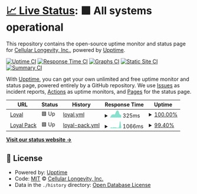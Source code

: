 # [📈 Live Status](https://status.loyalfordogs.com): <!--live status--> **🟩 All systems operational**

This repository contains the open-source uptime monitor and status page for [Cellular Longevity, Inc.](https://loyalfordogs.com), powered by [Upptime](https://github.com/upptime/upptime).

[![Uptime CI](https://github.com/Cellular-Longevity/status/workflows/Uptime%20CI/badge.svg)](https://github.com/Cellular-Longevity/status/actions?query=workflow%3A%22Uptime+CI%22)
[![Response Time CI](https://github.com/Cellular-Longevity/status/workflows/Response%20Time%20CI/badge.svg)](https://github.com/Cellular-Longevity/status/actions?query=workflow%3A%22Response+Time+CI%22)
[![Graphs CI](https://github.com/Cellular-Longevity/status/workflows/Graphs%20CI/badge.svg)](https://github.com/Cellular-Longevity/status/actions?query=workflow%3A%22Graphs+CI%22)
[![Static Site CI](https://github.com/Cellular-Longevity/status/workflows/Static%20Site%20CI/badge.svg)](https://github.com/Cellular-Longevity/status/actions?query=workflow%3A%22Static+Site+CI%22)
[![Summary CI](https://github.com/Cellular-Longevity/status/workflows/Summary%20CI/badge.svg)](https://github.com/Cellular-Longevity/status/actions?query=workflow%3A%22Summary+CI%22)

With [Upptime](https://upptime.js.org), you can get your own unlimited and free uptime monitor and status page, powered entirely by a GitHub repository. We use [Issues](https://github.com/Cellular-Longevity/status/issues) as incident reports, [Actions](https://github.com/Cellular-Longevity/status/actions) as uptime monitors, and [Pages](https://status.loyalfordogs.com) for the status page.

<!--start: status pages-->
<!-- This summary is generated by Upptime (https://github.com/upptime/upptime) -->
<!-- Do not edit this manually, your changes will be overwritten -->
<!-- prettier-ignore -->
| URL | Status | History | Response Time | Uptime |
| --- | ------ | ------- | ------------- | ------ |
| <img alt="" src="https://favicons.githubusercontent.com/www.loyalfordogs.com" height="13"> [Loyal](https://www.loyalfordogs.com) | 🟩 Up | [loyal.yml](https://github.com/Cellular-Longevity/status/commits/HEAD/history/loyal.yml) | <details><summary><img alt="Response time graph" src="./graphs/loyal/response-time-week.png" height="20"> 325ms</summary><br><a href="https://status.loyalfordogs.com/history/loyal"><img alt="Response time 417" src="https://img.shields.io/endpoint?url=https%3A%2F%2Fraw.githubusercontent.com%2FCellular-Longevity%2Fstatus%2FHEAD%2Fapi%2Floyal%2Fresponse-time.json"></a><br><a href="https://status.loyalfordogs.com/history/loyal"><img alt="24-hour response time 226" src="https://img.shields.io/endpoint?url=https%3A%2F%2Fraw.githubusercontent.com%2FCellular-Longevity%2Fstatus%2FHEAD%2Fapi%2Floyal%2Fresponse-time-day.json"></a><br><a href="https://status.loyalfordogs.com/history/loyal"><img alt="7-day response time 325" src="https://img.shields.io/endpoint?url=https%3A%2F%2Fraw.githubusercontent.com%2FCellular-Longevity%2Fstatus%2FHEAD%2Fapi%2Floyal%2Fresponse-time-week.json"></a><br><a href="https://status.loyalfordogs.com/history/loyal"><img alt="30-day response time 403" src="https://img.shields.io/endpoint?url=https%3A%2F%2Fraw.githubusercontent.com%2FCellular-Longevity%2Fstatus%2FHEAD%2Fapi%2Floyal%2Fresponse-time-month.json"></a><br><a href="https://status.loyalfordogs.com/history/loyal"><img alt="1-year response time 417" src="https://img.shields.io/endpoint?url=https%3A%2F%2Fraw.githubusercontent.com%2FCellular-Longevity%2Fstatus%2FHEAD%2Fapi%2Floyal%2Fresponse-time-year.json"></a></details> | <details><summary><a href="https://status.loyalfordogs.com/history/loyal">100.00%</a></summary><a href="https://status.loyalfordogs.com/history/loyal"><img alt="All-time uptime 99.98%" src="https://img.shields.io/endpoint?url=https%3A%2F%2Fraw.githubusercontent.com%2FCellular-Longevity%2Fstatus%2FHEAD%2Fapi%2Floyal%2Fuptime.json"></a><br><a href="https://status.loyalfordogs.com/history/loyal"><img alt="24-hour uptime 100.00%" src="https://img.shields.io/endpoint?url=https%3A%2F%2Fraw.githubusercontent.com%2FCellular-Longevity%2Fstatus%2FHEAD%2Fapi%2Floyal%2Fuptime-day.json"></a><br><a href="https://status.loyalfordogs.com/history/loyal"><img alt="7-day uptime 100.00%" src="https://img.shields.io/endpoint?url=https%3A%2F%2Fraw.githubusercontent.com%2FCellular-Longevity%2Fstatus%2FHEAD%2Fapi%2Floyal%2Fuptime-week.json"></a><br><a href="https://status.loyalfordogs.com/history/loyal"><img alt="30-day uptime 100.00%" src="https://img.shields.io/endpoint?url=https%3A%2F%2Fraw.githubusercontent.com%2FCellular-Longevity%2Fstatus%2FHEAD%2Fapi%2Floyal%2Fuptime-month.json"></a><br><a href="https://status.loyalfordogs.com/history/loyal"><img alt="1-year uptime 99.98%" src="https://img.shields.io/endpoint?url=https%3A%2F%2Fraw.githubusercontent.com%2FCellular-Longevity%2Fstatus%2FHEAD%2Fapi%2Floyal%2Fuptime-year.json"></a></details>
| <img alt="" src="https://favicons.githubusercontent.com/pack.loyalfordogs.com" height="13"> [Loyal Pack](https://pack.loyalfordogs.com) | 🟩 Up | [loyal-pack.yml](https://github.com/Cellular-Longevity/status/commits/HEAD/history/loyal-pack.yml) | <details><summary><img alt="Response time graph" src="./graphs/loyal-pack/response-time-week.png" height="20"> 1066ms</summary><br><a href="https://status.loyalfordogs.com/history/loyal-pack"><img alt="Response time 603" src="https://img.shields.io/endpoint?url=https%3A%2F%2Fraw.githubusercontent.com%2FCellular-Longevity%2Fstatus%2FHEAD%2Fapi%2Floyal-pack%2Fresponse-time.json"></a><br><a href="https://status.loyalfordogs.com/history/loyal-pack"><img alt="24-hour response time 732" src="https://img.shields.io/endpoint?url=https%3A%2F%2Fraw.githubusercontent.com%2FCellular-Longevity%2Fstatus%2FHEAD%2Fapi%2Floyal-pack%2Fresponse-time-day.json"></a><br><a href="https://status.loyalfordogs.com/history/loyal-pack"><img alt="7-day response time 1066" src="https://img.shields.io/endpoint?url=https%3A%2F%2Fraw.githubusercontent.com%2FCellular-Longevity%2Fstatus%2FHEAD%2Fapi%2Floyal-pack%2Fresponse-time-week.json"></a><br><a href="https://status.loyalfordogs.com/history/loyal-pack"><img alt="30-day response time 645" src="https://img.shields.io/endpoint?url=https%3A%2F%2Fraw.githubusercontent.com%2FCellular-Longevity%2Fstatus%2FHEAD%2Fapi%2Floyal-pack%2Fresponse-time-month.json"></a><br><a href="https://status.loyalfordogs.com/history/loyal-pack"><img alt="1-year response time 603" src="https://img.shields.io/endpoint?url=https%3A%2F%2Fraw.githubusercontent.com%2FCellular-Longevity%2Fstatus%2FHEAD%2Fapi%2Floyal-pack%2Fresponse-time-year.json"></a></details> | <details><summary><a href="https://status.loyalfordogs.com/history/loyal-pack">99.40%</a></summary><a href="https://status.loyalfordogs.com/history/loyal-pack"><img alt="All-time uptime 99.92%" src="https://img.shields.io/endpoint?url=https%3A%2F%2Fraw.githubusercontent.com%2FCellular-Longevity%2Fstatus%2FHEAD%2Fapi%2Floyal-pack%2Fuptime.json"></a><br><a href="https://status.loyalfordogs.com/history/loyal-pack"><img alt="24-hour uptime 97.26%" src="https://img.shields.io/endpoint?url=https%3A%2F%2Fraw.githubusercontent.com%2FCellular-Longevity%2Fstatus%2FHEAD%2Fapi%2Floyal-pack%2Fuptime-day.json"></a><br><a href="https://status.loyalfordogs.com/history/loyal-pack"><img alt="7-day uptime 99.40%" src="https://img.shields.io/endpoint?url=https%3A%2F%2Fraw.githubusercontent.com%2FCellular-Longevity%2Fstatus%2FHEAD%2Fapi%2Floyal-pack%2Fuptime-week.json"></a><br><a href="https://status.loyalfordogs.com/history/loyal-pack"><img alt="30-day uptime 99.79%" src="https://img.shields.io/endpoint?url=https%3A%2F%2Fraw.githubusercontent.com%2FCellular-Longevity%2Fstatus%2FHEAD%2Fapi%2Floyal-pack%2Fuptime-month.json"></a><br><a href="https://status.loyalfordogs.com/history/loyal-pack"><img alt="1-year uptime 99.92%" src="https://img.shields.io/endpoint?url=https%3A%2F%2Fraw.githubusercontent.com%2FCellular-Longevity%2Fstatus%2FHEAD%2Fapi%2Floyal-pack%2Fuptime-year.json"></a></details>

<!--end: status pages-->

[**Visit our status website →**](https://status.loyalfordogs.com)

## 📄 License

- Powered by: [Upptime](https://github.com/upptime/upptime)
- Code: [MIT](./LICENSE) © [Cellular Longevity, Inc.](https://loyalfordogs.com)
- Data in the `./history` directory: [Open Database License](https://opendatacommons.org/licenses/odbl/1-0/)
